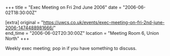 +++
title = "Exec Meeting on Fri 2nd June 2006"
date = "2006-06-02T18:30:00Z"

[extra]
original = "https://uwcs.co.uk/events/exec-meeting-on-fri-2nd-june-2006-1474488981666/"    
end_time = "2006-06-02T20:30:00Z"
location = "Meeting Room 6, Union North"
+++

Weekly exec meeting; pop in if you have something to discuss.

